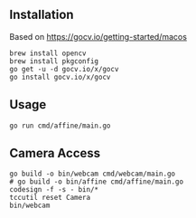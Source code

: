 ## Installation
Based on https://gocv.io/getting-started/macos
```
brew install opencv
brew install pkgconfig
go get -u -d gocv.io/x/gocv
go install gocv.io/x/gocv
```

## Usage
```
go run cmd/affine/main.go
```

## Camera Access
```
go build -o bin/webcam cmd/webcam/main.go
# go build -o bin/affine cmd/affine/main.go
codesign -f -s - bin/*
tccutil reset Camera
bin/webcam
```
